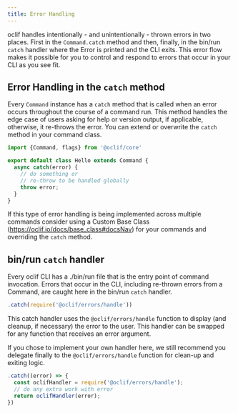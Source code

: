 ```yaml
---
title: Error Handling
---
```


oclif handles intentionally - and unintentionally - thrown errors in two places. First in the `Command.catch` method and then, finally, in the bin/run `catch` handler where the Error is printed and the CLI exits. This error flow makes it possible for you to control and respond to errors that occur in your CLI as you see fit.

## Error Handling in the `catch` method

Every `Command` instance has a `catch` method that is called when an error occurs throughout the course of a command run. This method handles the edge case of users asking for help or version output, if applicable, otherwise, it re-throws the error. You can extend or overwrite the `catch` method in your command class.

```js
import {Command, flags} from '@oclif/core'

export default class Hello extends Command {
  async catch(error) {
    // do something or
    // re-throw to be handled globally
    throw error;
  }
}
```

If this type of error handling is being implemented across multiple commands consider using a Custom Base Class (https://oclif.io/docs/base_class#docsNav) for your commands and overriding the `catch` method.

## bin/run `catch` handler

Every oclif CLI has a ./bin/run file that is the entry point of command invocation. Errors that occur in the CLI, including re-thrown errors from a Command, are caught here in the bin/run `catch` handler.

```js
.catch(require('@oclif/errors/handle'))
```

This catch handler uses the `@oclif/errors/handle` function to display (and cleanup, if necessary) the error to the user. This handler can be swapped for any function that receives an error argument.

If you chose to implement your own handler here, we still recommend you delegate finally to the `@oclif/errors/handle` function for clean-up and exiting logic.

```js
.catch((error) => {
  const oclifHandler = require('@oclif/errors/handle');
  // do any extra work with error
  return oclifHandler(error);
})
```
